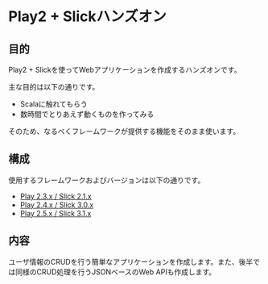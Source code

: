 # Play2 + Slickハンズオン

## 目的

Play2 + Slickを使ってWebアプリケーションを作成するハンズオンです。

主な目的は以下の通りです。

* Scalaに触れてもらう
* 数時間でとりあえず動くものを作ってみる

そのため、なるべくフレームワークが提供する機能をそのまま使います。

## 構成

使用するフレームワークおよびバージョンは以下の通りです。

* [Play 2.3.x / Slick 2.1.x](play2.3-slick2.1/markdown/README.md)
* [Play 2.4.x / Slick 3.0.x](play2.4-slick3.0/markdown/README.md)
* [Play 2.5.x / Slick 3.1.x](play2.5-slick3.1/markdown/README.md)

## 内容

ユーザ情報のCRUDを行う簡単なアプリケーションを作成します。また、後半では同様のCRUD処理を行うJSONベースのWeb APIも作成します。
